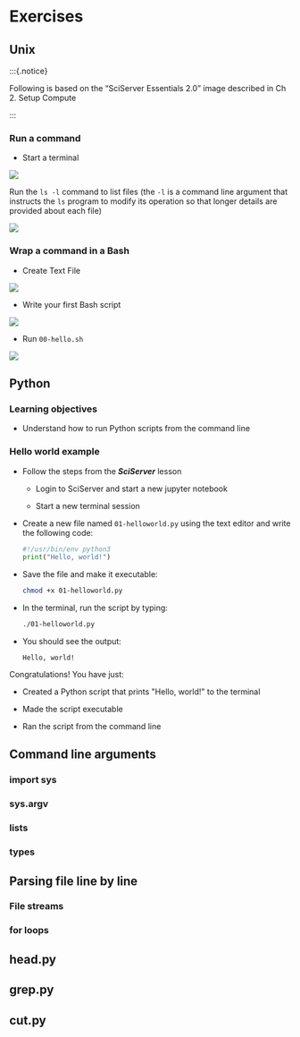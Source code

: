 # Exercises

## Unix

:::{.notice}

Following is based on the “SciServer Essentials 2.0” image described in Ch 2. Setup Compute

:::

### Run a command

- Start a terminal

![](03-exercises_files/figure-docx//1Covg_bpPYGKnTVbOjX_FkGgWHBG6VwdEySKbpZNwqKo_g36ef0094ecf_0_0.png)<!-- -->

Run the `ls -l` command to list files (the `-l` is a command line argument that instructs the `ls` program to modify its operation so that longer details are provided about each file)

![](03-exercises_files/figure-docx//1Covg_bpPYGKnTVbOjX_FkGgWHBG6VwdEySKbpZNwqKo_g36ef0094ecf_0_8.png)<!-- -->


### Wrap a command in a Bash

- Create Text File

![](03-exercises_files/figure-docx//1Covg_bpPYGKnTVbOjX_FkGgWHBG6VwdEySKbpZNwqKo_g36ef0094ecf_0_29.png)<!-- -->

- Write your first Bash script

![](03-exercises_files/figure-docx//1Covg_bpPYGKnTVbOjX_FkGgWHBG6VwdEySKbpZNwqKo_g36ef0094ecf_0_40.png)<!-- -->


- Run `00-hello.sh`

![](03-exercises_files/figure-docx//1Covg_bpPYGKnTVbOjX_FkGgWHBG6VwdEySKbpZNwqKo_g36ef0094ecf_0_45.png)<!-- -->



## Python

### Learning objectives

- Understand how to run Python scripts from the command line

### Hello world example

- Follow the steps from the ***SciServer*** lesson
    
    - Login to SciServer and start a new jupyter notebook

    - Start a new terminal session
    

- Create a new file named `01-helloworld.py` using the text editor and write the following code:

    ```python
    #!/usr/bin/env python3
    print("Hello, world!")
    ```

- Save the file and make it executable:

    ```bash
    chmod +x 01-helloworld.py
    ```

- In the terminal, run the script by typing:

    ```bash
    ./01-helloworld.py
    ```

- You should see the output:

   ```
   Hello, world!
   ```

Congratulations! You have just:

- Created a Python script that prints "Hello, world!" to the terminal

- Made the script executable

- Ran the script from the command line

## Command line arguments

### import sys

### sys.argv

### lists

### types

## Parsing file line by line

### File streams

### for loops

## head.py

## grep.py

## cut.py
